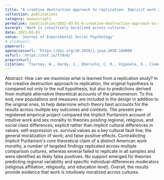 ```yaml
---
title: "A creative destruction approach to replication: Implicit work and sex morality across cultures"
collection: publications
category: manuscripts
permalink: /publication/2021-03-01-A-creative-destruction-approach-to-replication
excerpt: 'Work is intuitively moralized across cultures.'
date: 2021-03-01
venue: 'Journal of Experimental Social Psychology'
# slidesurl:  
paperurl: 
openaccessurl: 'https://doi.org/10.1016/j.jesp.2020.104060'
osfurl: 'https://osf.io/t79v8/'
preprinturl: 
citation: 'Tierney, W., Hardy, J., Ebersole, C. R., Viganola, D., Clemente, E. G., Gordon, M., Hoogeveen, S., Haaf, J., Dreber, A., Johannesson, M., Pfeiffer, T., Huang, J. L., Vaughn, L. A., DeMarree, K., Igou, E. R., Chapman, H., Gantman, A., Vanaman, M., Wylie, J., … Uhlmann, E. L. (2021). A creative destruction approach to replication: Implicit work and sex morality across cultures. <i>Journal of Experimental Social Psychology, 93</i>, 104060. https://doi.org/10.1016/j.jesp.2020.104060'
---
```


Abstract: How can we maximize what is learned from a replication study? In the creative destruction approach to replication, the original hypothesis is compared not only to the null hypothesis, but also to predictions derived from multiple alternative theoretical accounts of the phenomenon. To this end, new populations and measures are included in the design in addition to the original ones, to help determine which theory best accounts for the results across multiple key outcomes and contexts. The present pre-registered empirical project compared the Implicit Puritanism account of intuitive work and sex morality to theories positing regional, religious, and social class differences; explicit rather than implicit cultural differences in values; self-expression vs. survival values as a key cultural fault line; the general moralization of work; and false positive effects. Contradicting Implicit Puritanism's core theoretical claim of a distinct American work morality, a number of targeted findings replicated across multiple comparison cultures, whereas several failed to replicate in all samples and were identified as likely false positives. No support emerged for theories predicting regional variability and specific individual-differences moderators (religious affiliation, religiosity, and education level). Overall, the results provide evidence that work is intuitively moralized across cultures.

